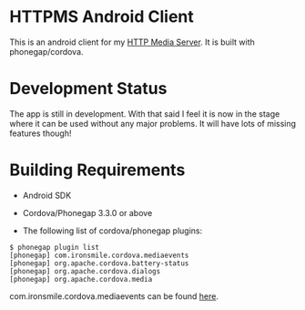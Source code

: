 HTTPMS Android Client
============

This is an android client for my [HTTP Media Server](https://github.com/ironsmile/httpms). It is built with phonegap/cordova.

Development Status
============
The app is still in development. With that said I feel it is now in the stage where it can be used without any major problems. It will have lots of missing features though!


Building Requirements
============

* Android SDK

* Cordova/Phonegap 3.3.0 or above

* The following list of cordova/phonegap plugins:

```
$ phonegap plugin list
[phonegap] com.ironsmile.cordova.mediaevents
[phonegap] org.apache.cordova.battery-status
[phonegap] org.apache.cordova.dialogs
[phonegap] org.apache.cordova.media
```

com.ironsmile.cordova.mediaevents can be found [here](https://github.com/ironsmile/com.ironsmile.cordova.mediaevents).



